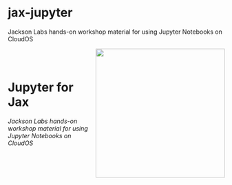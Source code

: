 # jax-jupyter
Jackson Labs hands-on workshop material for using Jupyter Notebooks on CloudOS


<p align="center">
  <img src="https://static.wixstatic.com/media/b34882_b300f090387248599125482b6750206c.jpg"  width="300" align="right" >
</p>

<br/><br/>
# Jupyter for Jax

*Jackson Labs hands-on workshop material for using Jupyter Notebooks on CloudOS* 
<br/><br/>

<!---
```diff
[//]---------  **Under construction!**    ---------
```
-->
